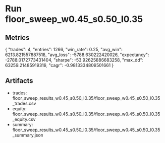 # Run floor_sweep_w0.45_s0.50_l0.35

## Metrics
{
  "trades": 4,
  "entries": 1266,
  "win_rate": 0.25,
  "avg_win": 6213.821557887518,
  "avg_loss": -5788.630222420026,
  "expectancy": -2788.0172773431404,
  "sharpe": -53.92625886683258,
  "max_dd": 63259.21485919319,
  "cagr": -0.9813334809501661
}

## Artifacts
- trades: floor_sweep_results_w0.45_s0.50_l0.35/floor_sweep_w0.45_s0.50_l0.35_trades.csv
- equity: floor_sweep_results_w0.45_s0.50_l0.35/floor_sweep_w0.45_s0.50_l0.35_equity.csv
- summary: floor_sweep_results_w0.45_s0.50_l0.35/floor_sweep_w0.45_s0.50_l0.35_summary.json